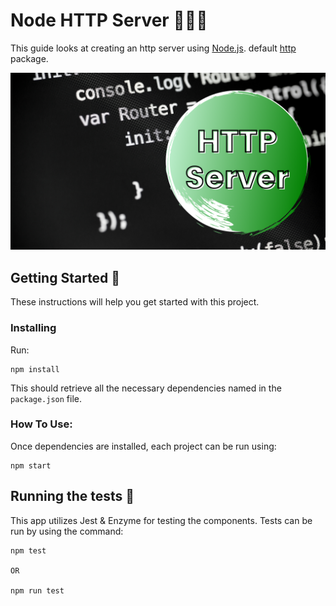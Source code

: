 # Node HTTP Server 🚀🚀🚀

This guide looks at creating an http server using [Node.js](https://nodejs.org/en/). default [http](https://nodejs.org/api/http.html) package.

![http-banner](http-banner.png)

## Getting Started 🏁

These instructions will help you get started with this project.

### Installing

Run:

```
npm install
```

This should retrieve all the necessary dependencies named in the `package.json` file.

### How To Use:

Once dependencies are installed, each project can be run using:

```
npm start
```

## Running the tests 🧪

This app utilizes Jest & Enzyme for testing the components. Tests can be run by using the command:

```
npm test

OR

npm run test
```
